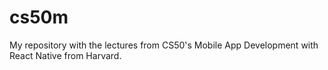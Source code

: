 # cs50m
My repository with the lectures from CS50's Mobile App Development with React Native from Harvard.
